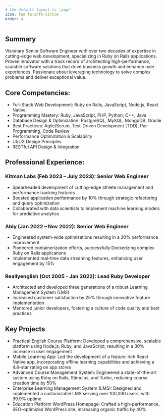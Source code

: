 ```yaml
---
# the default layout is 'page'
icon: fas fa-info-circle
order: 4
---
```


## Summary
Visionary Senior Software Engineer with over two decades of expertise in cutting-edge web development, specializing in Ruby on Rails applications. Proven innovator with a track record of architecting high-performance, scalable software solutions that drive business growth and enhance user experiences. Passionate about leveraging technology to solve complex problems and deliver exceptional value.

## Core Competencies:
  - Full-Stack Web Development: Ruby on Rails, JavaScript, Node.js, React Native
  - Programming Mastery: Ruby, JavaScript, PHP, Python, C++, Java
  - Database Design & Optimization: PostgreSQL, MySQL, MongoDB, Oracle
  - Best Practices: Agile/Scrum, Test-Driven Development (TDD), Pair Programming, Code Review
  - Performance Optimization & Scalability
  - UI/UX Design Principles
  - RESTful API Design & Integration

## Professional Experience:
### Kitman Labs (Feb 2023 – July 2023): Senior Web Engineer
  - Spearheaded development of cutting-edge athlete management and performance tracking features
  - Boosted application performance by 10% through strategic refactoring and query optimization
  - Collaborated with data scientists to implement machine learning models for predictive analytics

### Ably (Jan 2022 – Nov 2022): Senior Web Engineer
  - Engineered system-wide optimizations resulting in a 20% performance improvement
  - Pioneered containerization efforts, successfully Dockerizing complex Ruby on Rails applications
  - Implemented real-time data streaming features, enhancing user engagement by 15%

### Reallyenglish (Oct 2005 - Jan 2022): Lead Ruby Developer
  - Architected and developed three generations of a robust Learning Management System (LMS)
  - Increased customer satisfaction by 25% through innovative feature implementation
  - Mentored junior developers, fostering a culture of code quality and best practices

## Key Projects
  - Practical English Course Platform: Developed a comprehensive, scalable platform using Node.js, Ruby, and JavaScript, resulting in a 30% increase in user engagement
  - Mobile Learning App: Led the development of a feature-rich React Native app, incorporating offline learning capabilities and achieving a 4.8-star rating on app stores
  - Advanced Course Management System: Engineered a state-of-the-art system using Ruby on Rails, Stimulus, and Turbo, reducing course creation time by 50%
  - Enterprise Learning Management System (LMS): Designed and implemented a customizable LMS serving over 100,000 users, with 99.9% uptime
  - Education Platform WordPress Homepage: Crafted a high-performance, SEO-optimized WordPress site, increasing organic traffic by 40%
